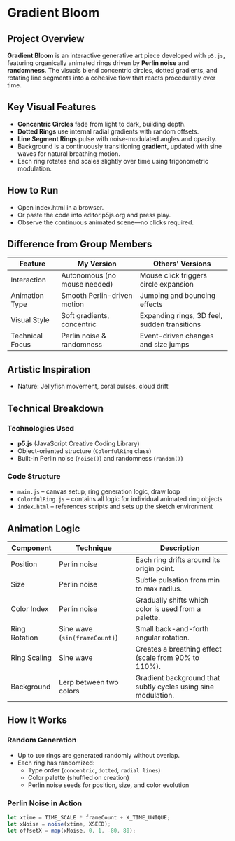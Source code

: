 # Gradient Bloom
## Project Overview
**Gradient Bloom** is an interactive generative art piece developed with `p5.js`, featuring organically animated rings driven by **Perlin noise** and **randomness**. The visuals blend concentric circles, dotted gradients, and rotating line segments into a cohesive flow that reacts procedurally over time.

## Key Visual Features
- **Concentric Circles** fade from light to dark, building depth.
- **Dotted Rings** use internal radial gradients with random offsets.
- **Line Segment Rings** pulse with noise-modulated angles and opacity.
- Background is a continuously transitioning **gradient**, updated with sine waves for natural breathing motion.
- Each ring rotates and scales slightly over time using trigonometric modulation.

## How to Run
- Open index.html in a browser.
- Or paste the code into editor.p5js.org and press play.
- Observe the continuous animated scene—no clicks required.

## Difference from Group Members
| Feature         | My Version                   | Others' Versions                             |
| --------------- | ---------------------------- | -------------------------------------------- |
| Interaction     | Autonomous (no mouse needed) | Mouse click triggers circle expansion        |
| Animation Type  | Smooth Perlin-driven motion  | Jumping and bouncing effects                 |
| Visual Style    | Soft gradients, concentric   | Expanding rings, 3D feel, sudden transitions |
| Technical Focus | Perlin noise & randomness    | Event-driven changes and size jumps          |

## Artistic Inspiration
- Nature: Jellyfish movement, coral pulses, cloud drift

## Technical Breakdown
### Technologies Used

- **p5.js** (JavaScript Creative Coding Library)
- Object-oriented structure (`ColorfulRing` class)
- Built-in Perlin noise (`noise()`) and randomness (`random()`)

### Code Structure

- `main.js` – canvas setup, ring generation logic, draw loop
- `ColorfulRing.js` – contains all logic for individual animated ring objects
- `index.html` – references scripts and sets up the sketch environment


## Animation Logic

| Component     | Technique                        | Description                                                                 |
|---------------|----------------------------------|-----------------------------------------------------------------------------|
| Position      | Perlin noise                    | Each ring drifts around its origin point.                                   |
| Size          | Perlin noise                    | Subtle pulsation from min to max radius.                                   |
| Color Index   | Perlin noise                    | Gradually shifts which color is used from a palette.                        |
| Ring Rotation | Sine wave (`sin(frameCount)`)   | Small back-and-forth angular rotation.                                     |
| Ring Scaling  | Sine wave                       | Creates a breathing effect (scale from 90% to 110%).                        |
| Background    | Lerp between two colors         | Gradient background that subtly cycles using sine modulation.              |

## How It Works

### Random Generation

- Up to `100` rings are generated randomly without overlap.
- Each ring has randomized:
  - Type order (`concentric`, `dotted`, `radial lines`)
  - Color palette (shuffled on creation)
  - Perlin noise seeds for position, size, and color evolution

### Perlin Noise in Action

```javascript
let xtime = TIME_SCALE * frameCount + X_TIME_UNIQUE;
let xNoise = noise(xtime, XSEED);
let offsetX = map(xNoise, 0, 1, -80, 80);